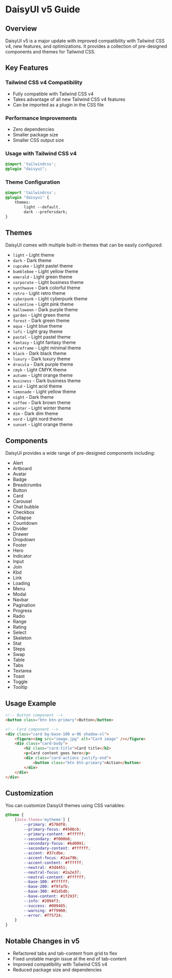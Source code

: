 # DaisyUI v5 Guide

## Overview

DaisyUI v5 is a major update with improved compatibility with Tailwind
CSS v4, new features, and optimizations. It provides a collection of
pre-designed components and themes for Tailwind CSS.

## Key Features

### Tailwind CSS v4 Compatibility

- Fully compatible with Tailwind CSS v4
- Takes advantage of all new Tailwind CSS v4 features
- Can be imported as a plugin in the CSS file

### Performance Improvements

- Zero dependencies
- Smaller package size
- Smaller CSS output size

### Usage with Tailwind CSS v4

```css
@import 'tailwindcss';
@plugin "daisyui";
```

### Theme Configuration

```css
@import 'tailwindcss';
@plugin "daisyui" {
	themes:
		light --default,
		dark --prefersdark;
}
```

## Themes

DaisyUI comes with multiple built-in themes that can be easily
configured:

- `light` - Light theme
- `dark` - Dark theme
- `cupcake` - Light pastel theme
- `bumblebee` - Light yellow theme
- `emerald` - Light green theme
- `corporate` - Light business theme
- `synthwave` - Dark colorful theme
- `retro` - Light retro theme
- `cyberpunk` - Light cyberpunk theme
- `valentine` - Light pink theme
- `halloween` - Dark purple theme
- `garden` - Light green theme
- `forest` - Dark green theme
- `aqua` - Light blue theme
- `lofi` - Light gray theme
- `pastel` - Light pastel theme
- `fantasy` - Light fantasy theme
- `wireframe` - Light minimal theme
- `black` - Dark black theme
- `luxury` - Dark luxury theme
- `dracula` - Dark purple theme
- `cmyk` - Light CMYK theme
- `autumn` - Light orange theme
- `business` - Dark business theme
- `acid` - Light acid theme
- `lemonade` - Light yellow theme
- `night` - Dark theme
- `coffee` - Dark brown theme
- `winter` - Light winter theme
- `dim` - Dark dim theme
- `nord` - Light nord theme
- `sunset` - Light orange theme

## Components

DaisyUI provides a wide range of pre-designed components including:

- Alert
- Artboard
- Avatar
- Badge
- Breadcrumbs
- Button
- Card
- Carousel
- Chat bubble
- Checkbox
- Collapse
- Countdown
- Divider
- Drawer
- Dropdown
- Footer
- Hero
- Indicator
- Input
- Join
- Kbd
- Link
- Loading
- Menu
- Modal
- Navbar
- Pagination
- Progress
- Radio
- Range
- Rating
- Select
- Skeleton
- Stat
- Steps
- Swap
- Table
- Tabs
- Textarea
- Toast
- Toggle
- Tooltip

## Usage Example

```html
<!-- Button component -->
<button class="btn btn-primary">Button</button>

<!-- Card component -->
<div class="card bg-base-100 w-96 shadow-xl">
	<figure><img src="image.jpg" alt="Card image" /></figure>
	<div class="card-body">
		<h2 class="card-title">Card title</h2>
		<p>Card content goes here</p>
		<div class="card-actions justify-end">
			<button class="btn btn-primary">Action</button>
		</div>
	</div>
</div>
```

## Customization

You can customize DaisyUI themes using CSS variables:

```css
@theme {
	[data-theme='mytheme'] {
		--primary: #570df8;
		--primary-focus: #4506cb;
		--primary-content: #ffffff;
		--secondary: #f000b8;
		--secondary-focus: #bd0091;
		--secondary-content: #ffffff;
		--accent: #37cdbe;
		--accent-focus: #2aa79b;
		--accent-content: #ffffff;
		--neutral: #3d4451;
		--neutral-focus: #2a2e37;
		--neutral-content: #ffffff;
		--base-100: #ffffff;
		--base-200: #f9fafb;
		--base-300: #d1d5db;
		--base-content: #1f2937;
		--info: #2094f3;
		--success: #009485;
		--warning: #ff9900;
		--error: #ff5724;
	}
}
```

## Notable Changes in v5

- Refactored tabs and tab-content from grid to flex
- Fixed unstable margin issue at the end of tab-content
- Improved compatibility with Tailwind CSS v4
- Reduced package size and dependencies
